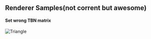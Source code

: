 ## Renderer Samples(not corrent but awesome)
#### Set wrong TBN matrix
![Triangle](./triangle.png)  